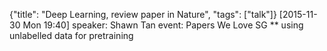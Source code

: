 {"title": "Deep Learning, review paper in Nature", "tags": ["talk"]}
[2015-11-30 Mon 19:40]
speaker: Shawn Tan
event: Papers We Love SG
** using unlabelled data for pretraining
